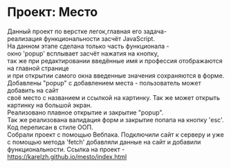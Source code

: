 # Проект: Место

Данный проект по верстке легок,главная его задача-  
реализация функциональности засчёт JavaScript.  
На данном этапе сделана только часть функционала -   
окно 'popup' всплывает засчёт нажатия на кнопку,  
так же при редактировании введённые имя и профессия отображаются на главной странице  
и при открытии самого окна введенные значения сохраняются в форме.  
Добавлены "popup" с добавлением места - пользователь может добавить на сайт  
своё место с названием и ссылкой на картинку. Так же может открыть картинку на большой экран.  
Реализовано плавное открытие и закрытие "popup".  
Так же реализована валидация форм и закрытие попапа на кнопку 'esc'.
Код переписан в стиле ООП.  
Собрали проект с помощью Вебпака.
Подключили сайт к серверу и уже с помощью метода 'fetch' добавляли данные на сайт и добавили функциональности.
Ссылка на проект - https://karelzh.github.io/mesto/index.html

 